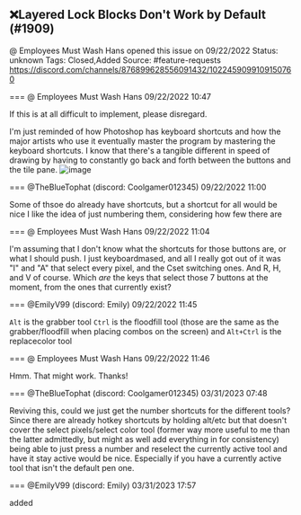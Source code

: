 ## ❌Layered Lock Blocks Don't Work by Default (#1909)
@ Employees Must Wash Hans opened this issue on 09/22/2022
Status: unknown
Tags: Closed,Added
Source: #feature-requests https://discord.com/channels/876899628556091432/1022459099109150760


=== @ Employees Must Wash Hans 09/22/2022 10:47

If this is at all difficult to implement, please disregard.

I'm just reminded of how Photoshop has keyboard shortcuts and how the major artists who use it eventually master the program by mastering the keyboard shortcuts.  I know that there's a tangible different in speed of drawing by having to constantly go back and forth between the buttons and the tile pane.
![image](https://cdn.discordapp.com/attachments/1022459099109150760/1022459099276914688/unknown.png?ex=65e99b3d&is=65d7263d&hm=dd4a95a5d70adeea537c85b88c5d1db0caab51a9e0d027576725cbf8276f2b23&)

=== @TheBlueTophat (discord: Coolgamer012345) 09/22/2022 11:00

Some of thsoe do already have shortcuts, but a shortcut for all would be nice
I like the idea of just numbering them, considering how few there are

=== @ Employees Must Wash Hans 09/22/2022 11:04

I'm assuming that I don't know what the shortcuts for those buttons are, or what I should push.  I just keyboardmased, and all I really got out of it was "I" and "A" that select every pixel, and the Cset switching ones.
And R, H, and V of course.
Which _are_ the keys that select those 7 buttons at the moment, from the ones that currently exist?
<gets up to go to work>

=== @EmilyV99 (discord: Emily) 09/22/2022 11:45

`Alt` is the grabber tool
`Ctrl` is the floodfill tool
(those are the same as the grabber/floodfill when placing combos on the screen)
and `Alt+Ctrl` is the replacecolor tool

=== @ Employees Must Wash Hans 09/22/2022 11:46

Hmm.  That might work.  Thanks!

=== @TheBlueTophat (discord: Coolgamer012345) 03/31/2023 07:48

Reviving this, could we just get the number shortcuts for the different tools? Since there are already hotkey shortcuts by holding alt/etc but that doesn't cover the select pixels/select color tool (former way more useful to me than the latter admittedly, but might as well add everything in for consistency) being able to just press a number and reselect the currently active tool and have it stay active would be nice. Especially if you have a currently active tool that isn't the default pen one.

=== @EmilyV99 (discord: Emily) 03/31/2023 17:57

added
